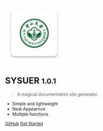 ![logo](_src/logo.png)

# SYSUER <small>1.0.1</small>

> A magical documentation site generator.

- Simple and lightweight
- Neat Appearnce
- Multiple functions

[GitHub](https://github.com/SYSU-Tang/sysuer)
[Get Started](#Headline)